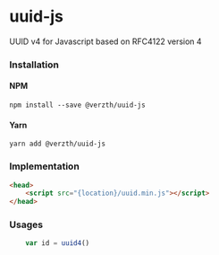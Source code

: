 # uuid-js
UUID v4 for Javascript based on RFC4122 version 4

### Installation
#### NPM
```shell script
npm install --save @verzth/uuid-js
```

#### Yarn
```shell script
yarn add @verzth/uuid-js
```

### Implementation
```html
<head>
    <script src="{location}/uuid.min.js"></script>
</head>
```

### Usages
```javascript
    var id = uuid4()
```
